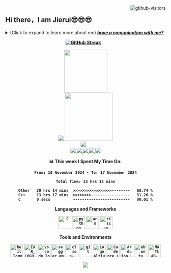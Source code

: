 
 <img align="right" src="https://komarev.com/ghpvc/?username=jierui778&left_color=green&right_color=red" alt="gtihub-visitors" />
</a>

## Hi there，I am Jierui😎😎😎
<details><summary>(Click to expand to learn more about me) <em><b> <a href="https://github.com/Jierui778/Jierui778/issues/new" >have <b> a <b> comunication <b> with <b> me?</b> </em></summary>


- 🤔 I am a student from South China Normal University,Major is electronic information engineering.
- ❤️I like eatting🍉,sleeping in 🛌,emmmm .....Not any more.


</details>




<!--GitHub 连续打卡-->
<center>

[![GitHub Streak](https://streak-stats.demolab.com/?user=Jierui778&theme=dark)](https://git.io/streak-stats)&emsp;



<!--统计信息-->
<center>

<img height="135px" src="https://github-readme-stats.vercel.app/api?username=Jierui778&hide_title=true&hide_border=true&show_icons=trueline_height=21&icon_color=000&&theme=dark" />


</center>

<center>

<img src="https://github-readme-stats.vercel.app/api/top-langs/?username=Jierui778&hide_title=true&hide_border=true&layout=compact&langs_count=6&icon_color=fff&theme=dark" />
<img width="150" src="https://cdn.jsdelivr.net/gh/Jierui778/Jierui778/gif/duck.gif" />


</center>


<!--联系方式-->
<div align="center"><a href="https://blog.csdn.net/zhongzijie2004"><img src="https://img.shields.io/badge/CSDN-论坛-c32136" /></a>&emsp;</div>

<div align="center">
<a href="https://github.com/Jierui778">
    <img src="https://badges.strrl.dev/visits/Jierui778/Jierui778?style=flat-square&color=black&logo=github">
  </a>
  <a href="https://github.com/Jierui778">
    <img src="https://badges.strrl.dev/years/Jierui778?style=flat-square&color=black&logo=github">
  </a>
  <a href="https://github.com/Jierui778?tab=repositories">
    <img src="https://badges.strrl.dev/repos/Jierui778?style=flat-square&color=black&logo=github">
  </a>
  <a href="https://gist.github.com/Jierui778">
    <img src="https://badges.strrl.dev/gists/Jierui778?style=flat-square&color=black&logo=github">
  </a>
  <a href="https://github.com/Jierui778">
    <img src="https://badges.strrl.dev/commits/monthly/Jierui778?style=flat-square&color=black&logo=github">
  </a></div>


📊 **This week I Spent My Time On:**
<!--START_SECTION:waka-->

```all_time
From: 10 November 2024 - To: 17 November 2024

Total Time: 13 hrs 18 mins

Other   29 hrs 14 mins  >>>>>>>>>>>>>>>>>--------   68.74 %
C++     13 hrs 17 mins  >>>>>>>>-----------------   31.26 %
C       0 secs          -------------------------   00.01 %
```

<!--END_SECTION:waka-->
<!--wakatime显示-->
**Languages and Frameworks**
<!--语言和框架显示-->
<code><img height="40" src="https://cdn.jsdelivr.net/gh/Jierui778/Jierui778/photo/c.png" alt="C" title="C"></code>
<code><img height="40" src="https://cdn.jsdelivr.net/gh/Jierui778/Jierui778/photo/python.png" alt="python" title="python"></code>
<code><img height="40" src="https://cdn.jsdelivr.net/gh/Jierui778/Jierui778/photo/arm.jpg" alt="arm" title="arm"></code>
<code><img height="40" src="https://cdn.jsdelivr.net/gh/Jierui778/Jierui778/photo/risc-v.png" alt="risc-v" title="risc-v"></code>

**Tools and Environments**
<!--工具和环境显示-->
<code><img height="40" src="https://cdn.jsdelivr.net/gh/Jierui778/Jierui778/photo/keil_logo.png" alt="keil_logo" title="keil_logo"></code>
<code><img height="40" src="https://cdn.jsdelivr.net/gh/Jierui778/Jierui778/photo/IAR_LOGO_PNG.png" alt="IAR_LOGO_PNG" title="IAR_LOGO_PNG"></code>
<code><img height="40" src="https://cdn.jsdelivr.net/gh/Jierui778/Jierui778/photo/vscode_logo.png" alt="vscode_logo" title="vscode_logo"></code>
<code><img height="40" src="https://cdn.jsdelivr.net/gh/Jierui778/Jierui778/photo/segger_embedded_studio.jpg" alt="segger_embedded_studio" title="segger_embedded_studio"></code>
<code><img height="40" src="https://cdn.jsdelivr.net/gh/Jierui778/Jierui778/photo/clion-logo.png" alt="clion-logo" title="clion-logo"></code>
<code><img height="40" src="https://cdn.jsdelivr.net/gh/Jierui778/Jierui778/photo/git.jpg" alt="git" title="git"></code>
<code><img height="40" src="https://cdn.jsdelivr.net/gh/Jierui778/Jierui778/photo/Logo Altium Designer.png" alt="Logo Altium Designer" title="Logo Altium Designer"></code>
<code><img height="40" src="https://cdn.jsdelivr.net/gh/Jierui778/Jierui778/photo/Cadence_Logo.jpg" alt="Cadence_Logo" title="Cadence_Logo"></code>
<code><img height="40" src="https://cdn.jsdelivr.net/gh/Jierui778/Jierui778/photo/Arduino_Logo.png" alt="Arduino_Logo" title="Arduino_Logo"></code>
<code><img height="40" src="https://cdn.jsdelivr.net/gh/Jierui778/Jierui778/photo/ubuntu.jpg" alt="ubuntu" title="ubuntu"></code>
<code><img height="40" src="https://cdn.jsdelivr.net/gh/Jierui778/Jierui778/photo/MATLAB-logo.jpg" alt="MATLAB-logo" title="MATLAB-logo"></code>



<!-- profile-3d-contrib 3D贡献图-->
<img src="https://cdn.jsdelivr.net/gh/Jierui778/Jierui778/profile-3d-contrib/profile-night-rainbow.svg" />
</div>














